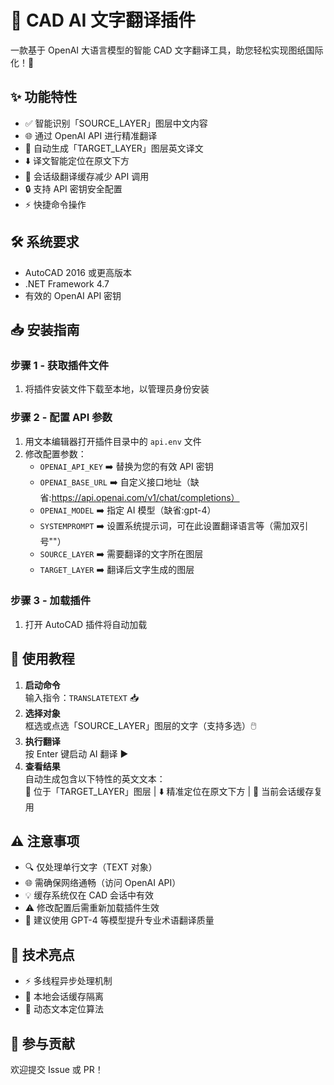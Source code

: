 # 🎨 CAD AI 文字翻译插件

一款基于 OpenAI 大语言模型的智能 CAD 文字翻译工具，助您轻松实现图纸国际化！🚀


## ✨ 功能特性
- ✅ 智能识别「SOURCE_LAYER」图层中文内容
- 🌐 通过 OpenAI API 进行精准翻译
- 📍 自动生成「TARGET_LAYER」图层英文译文
- ⬇️ 译文智能定位在原文下方
- 💾 会话级翻译缓存减少 API 调用
- 🔒 支持 API 密钥安全配置
- ⚡ 快捷命令操作

## 🛠️ 系统要求
- AutoCAD 2016 或更高版本
- .NET Framework 4.7
- 有效的 OpenAI API 密钥

## 📥 安装指南

### 步骤 1 - 获取插件文件
1. 将插件安装文件下载至本地，以管理员身份安装

### 步骤 2 - 配置 API 参数
1. 用文本编辑器打开插件目录中的 `api.env` 文件
2. 修改配置参数：
   - `OPENAI_API_KEY` ➡️ 替换为您的有效 API 密钥
   - `OPENAI_BASE_URL` ➡️ 自定义接口地址（缺省:https://api.openai.com/v1/chat/completions）
   - `OPENAI_MODEL` ➡️ 指定 AI 模型（缺省:gpt-4）
   - `SYSTEMPROMPT` ➡️ 设置系统提示词，可在此设置翻译语言等（需加双引号""）
   - `SOURCE_LAYER` ➡️ 需要翻译的文字所在图层
   - `TARGET_LAYER` ➡️ 翻译后文字生成的图层

### 步骤 3 - 加载插件
1. 打开 AutoCAD 插件将自动加载

## 🚀 使用教程
1. **启动命令**  
   输入指令：`TRANSLATETEXT` 📥
2. **选择对象**  
   框选或点选「SOURCE_LAYER」图层的文字（支持多选）🖱️
3. **执行翻译**  
   按 Enter 键启动 AI 翻译 ▶️
4. **查看结果**  
   自动生成包含以下特性的英文文本：  
   📄 位于「TARGET_LAYER」图层 | ⬇️ 精准定位在原文下方 | 💾 当前会话缓存复用

## ⚠️ 注意事项
- 🔍 仅处理单行文字（TEXT 对象）
- 🌐 需确保网络通畅（访问 OpenAI API）
- 💡 缓存系统仅在 CAD 会话中有效
- ⚠️ 修改配置后需重新加载插件生效
- 📌 建议使用 GPT-4 等模型提升专业术语翻译质量

## 🌈 技术亮点
- ⚡ 多线程异步处理机制
- 🔐 本地会话缓存隔离
- 🎯 动态文本定位算法

## 🤝 参与贡献
欢迎提交 Issue 或 PR！